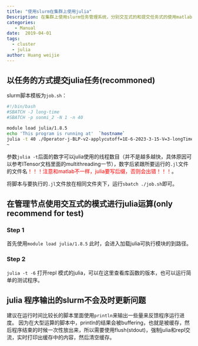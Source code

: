 ```yaml
---
title: "使用slurm在集群上使用julia"
Description: 在集群上使用slurm任务管理系统，分别交互式的和提交任务式的使用matlab
categories:
   - Manual
date:  2019-04-01
tags:
  - cluster
  - julia
author: Huang weijie
---
```


## 以任务的方式提交julia任务(recommoned)


slurm脚本模板为`job.sh`：
```sh
#!/bin/bash 
#SBATCH -J long-time
#SBATCH -p sonmi_2 -N 1 -n 40 

module load julia/1.8.5
echo 'This program is running at'  `hostname`
julia -t 40 ./Operator-j-BLP-v2-applycutoff=1E-6-2023-3-15-V=3-longTime.jl
~      

```


参数`julia -t`后面的数字可以julia使用的线程数目（并不是越多越快，具体原因可以参考ITensor文档里面的multithreading一节），数字后紧跟所要运行的`.jl`文件的文件名<span style="color:red">！！！注意和matlab不一样，julia要写后缀，否则会出错！！！</span>。

将脚本与要执行的`.jl`文件放在相同文件夹下，运行`sbatch ./job.sh`即可。


## 在管理节点使用交互式的模式进行julia运算(only recommend for test)



### Step 1
首先使用`module load julia/1.8.5`
此时，会进入加载julia可执行模块的到路径。


### Step 2
`julia -t -6`
打开repl 模式的julia，可以在这里查看库函数的版本，也可以运行简单的测试程序。


## julia 程序输出的slurm不会及时更新问题
建议在运行时间比较长的脚本里面使用`println`来输出一些量来反馈程序运行进度。
因为在大型运算的脚本中，println的结果会被buffering，也就是被缓存，然后程序结束的时候一次性放出来，所以需要使用flush(stdout)，强制julia和repl交流，实时打印出缓存中的内容，然后清空缓存。
